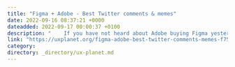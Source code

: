 ```yaml
---
title: "Figma + Adobe - Best Twitter comments & memes"
date: 2022-09-16 08:37:21 +0000
dateadded: 2022-09-17 00:00:37 +0100
description: "    If you have not heard about Adobe buying Figma yesterday, I am truly impressed by your skills to disconnect!  Continue reading on UX Planet »  "
link: "https://uxplanet.org/figma-adobe-best-twitter-comments-memes-f757989fe25a?source=rss----819cc2aaeee0---4"
category:
directory: _directory/ux-planet.md
---
```

